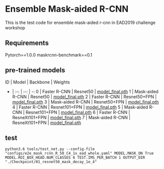 # Ensemble Mask-aided R-CNN

This is the test code for ensemble mask-aided r-cnn in EAD2019 challenge workshop

## Requirements

Pytorch==1.0.0
maskrcnn-benchmark==0.1

## pre-trained models


ID | Model | Backbone | Weights
- | :-: | :-: | -: 
0 | Faster R-CNN | Resnet50 | [model_final.pth](00_resnet50_faster_decay_1e_4/model_final.pth)
1 | Mask-aided R-CNN | Resnet50 | [model_final.pth](01_resnet50_mask_decay_1e_4/model_final.pth) 
2 | Faster R-CNN | Resnet50+FPN | [model_final.pth](02_resnet50-fpn_faster_decay_1e_4/model_final.pth)
3 | Mask-aided R-CNN | Resnet50+FPN | [model_final.pth](03_resnet50-fpn_mask_decay_1e_4/model_final.pth) 
4 | Faster R-CNN | Resnet101+FPN | [model_final.pth](04_resnet101_faster_decay_2e_4/model_final.pth)
5 | Mask-aided R-CNN | Resnet101+FPN | [model_final.pth](05_resnet101-fpn_faster_decay_2e_4/model_final.pth)
6 | Faster R-CNN | ResneXt101+FPN | [model_final.pth](06_resnext101_faster_decay_2e_4/model_final.pth)
7 | Mask-aided R-CNN | ResneXt101+FPN | [model_final.pth](07_resnext101-fpn_faster_decay_2e_4/model_final.pth)


## test

    python3.6 tools/test_net.py --config-file "configs/e2e_mask_rcnn_R_50_C4_1x_ead_whole.yaml" MODEL.MASK_ON True MODEL.ROI_BOX_HEAD.NUM_CLASSES 6 TEST.IMS_PER_BATCH 1 OUTPUT_DIR "./Checkpoint/01_resnet50_mask_decay_1e_4"






